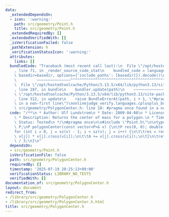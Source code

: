 ```yaml
---
data:
  _extendedDependsOn:
  - icon: ':warning:'
    path: src/geometry/Point.h
    title: src/geometry/Point.h
  _extendedRequiredBy: []
  _extendedVerifiedWith: []
  _isVerificationFailed: false
  _pathExtension: h
  _verificationStatusIcon: ':warning:'
  attributes:
    links: []
  bundledCode: "Traceback (most recent call last):\n  File \"/opt/hostedtoolcache/Python/3.13.5/x64/lib/python3.13/site-packages/onlinejudge_verify/documentation/build.py\"\
    , line 71, in _render_source_code_stat\n    bundled_code = language.bundle(stat.path,\
    \ basedir=basedir, options={'include_paths': [basedir]}).decode()\n          \
    \         ~~~~~~~~~~~~~~~^^^^^^^^^^^^^^^^^^^^^^^^^^^^^^^^^^^^^^^^^^^^^^^^^^^^^^^^^^^^^^^^^^\n\
    \  File \"/opt/hostedtoolcache/Python/3.13.5/x64/lib/python3.13/site-packages/onlinejudge_verify/languages/cplusplus.py\"\
    , line 187, in bundle\n    bundler.update(path)\n    ~~~~~~~~~~~~~~^^^^^^\n  File\
    \ \"/opt/hostedtoolcache/Python/3.13.5/x64/lib/python3.13/site-packages/onlinejudge_verify/languages/cplusplus_bundle.py\"\
    , line 312, in update\n    raise BundleErrorAt(path, i + 1, \"#pragma once found\
    \ in a non-first line\")\nonlinejudge_verify.languages.cplusplus_bundle.BundleErrorAt:\
    \ src/geometry/PolygonCenter.h: line 10: #pragma once found in a non-first line\n"
  code: "/**\n * Author: Ulf Lundstrom\n * Date: 2009-04-08\n * License: CC0\n * Source:\n\
    \ * Description: Returns the center of mass for a polygon.\n * Time: O(n)\n *\
    \ Status: Tested\n */\n#pragma once\n\n#include \"Point.h\"\n\ntypedef Point<double>\
    \ P;\nP polygonCenter(const vector<P>& v) {\n\tP res(0, 0); double A = 0;\n\t\
    for (int i = 0, j = sz(v) - 1; i < sz(v); j = i++) {\n\t\tres = res + (v[i] +\
    \ v[j]) * v[j].cross(v[i]);\n\t\tA += v[j].cross(v[i]);\n\t}\n\treturn res / A\
    \ / 3;\n}\n"
  dependsOn:
  - src/geometry/Point.h
  isVerificationFile: false
  path: src/geometry/PolygonCenter.h
  requiredBy: []
  timestamp: '2025-07-19 20:25:13+09:00'
  verificationStatus: LIBRARY_NO_TESTS
  verifiedWith: []
documentation_of: src/geometry/PolygonCenter.h
layout: document
redirect_from:
- /library/src/geometry/PolygonCenter.h
- /library/src/geometry/PolygonCenter.h.html
title: src/geometry/PolygonCenter.h
---
```

